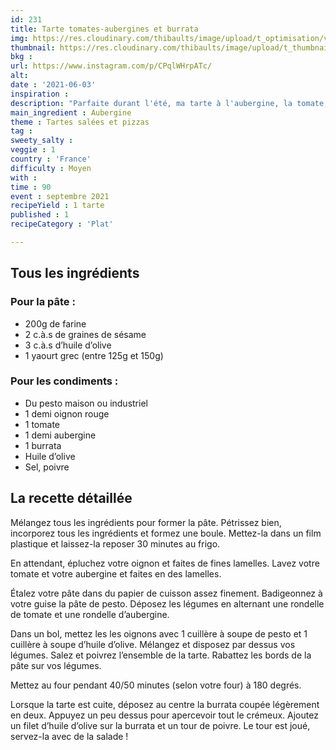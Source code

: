 ```yaml
---
id: 231
title: Tarte tomates-aubergines et burrata
img: https://res.cloudinary.com/thibaults/image/upload/t_optimisation/v1622746302/Recipes/20210603_tarte_tomates_aubergines_burrata.jpg
thumbnail: https://res.cloudinary.com/thibaults/image/upload/t_thumbnail_josie/v1622746302/Recipes/20210603_tarte_tomates_aubergines_burrata.jpg
bkg : 
url: https://www.instagram.com/p/CPqlWHrpATc/
alt: 
date : '2021-06-03'
inspiration : 
description: "Parfaite durant l'été, ma tarte à l'aubergine, la tomate, du pesto et surtout une burrata crémeuse sur le dessus ! Et avec la pâte maison bien sûr."
main_ingredient : Aubergine
theme : Tartes salées et pizzas
tag : 
sweety_salty : 
veggie : 1
country : 'France'
difficulty : Moyen
with : 
time : 90
event : septembre 2021
recipeYield : 1 tarte
published : 1
recipeCategory : 'Plat'

---
```


## Tous les ingrédients
### Pour la pâte :
 - 200g de farine
 - 2 c.à.s de graines de sésame
 - 3 c.à.s d’huile d’olive
 - 1 yaourt grec (entre 125g et 150g)

### Pour les condiments :
 - Du pesto maison ou industriel
 - 1 demi oignon rouge
 - 1 tomate
 - 1 demi aubergine
 - 1 burrata
 - Huile d’olive
 - Sel, poivre

## La recette détaillée
Mélangez tous les ingrédients pour former la pâte. Pétrissez bien, incorporez tous les ingrédients et formez une boule. Mettez-la dans un film plastique et laissez-la reposer 30 minutes au frigo.

En attendant, épluchez votre oignon et faites de fines lamelles. Lavez votre tomate et votre aubergine et faites en des lamelles.

Étalez votre pâte dans du papier de cuisson assez finement. Badigeonnez à votre guise la pâte de pesto. Déposez les légumes en alternant une rondelle de tomate et une rondelle d’aubergine.

Dans un bol, mettez les les oignons avec 1 cuillère à soupe de pesto et 1 cuillère à soupe d’huile d’olive. Mélangez et disposez par dessus vos légumes. Salez et poivrez l’ensemble de la tarte. Rabattez les bords de la pâte sur vos légumes.

Mettez au four pendant 40/50 minutes (selon votre four) à 180 degrés.

Lorsque la tarte est cuite, déposez au centre la burrata coupée légèrement en deux. Appuyez un peu dessus pour apercevoir tout le crémeux. Ajoutez un filet d’huile d’olive sur la burrata et un tour de poivre. Le tour est joué, servez-la avec de la salade !